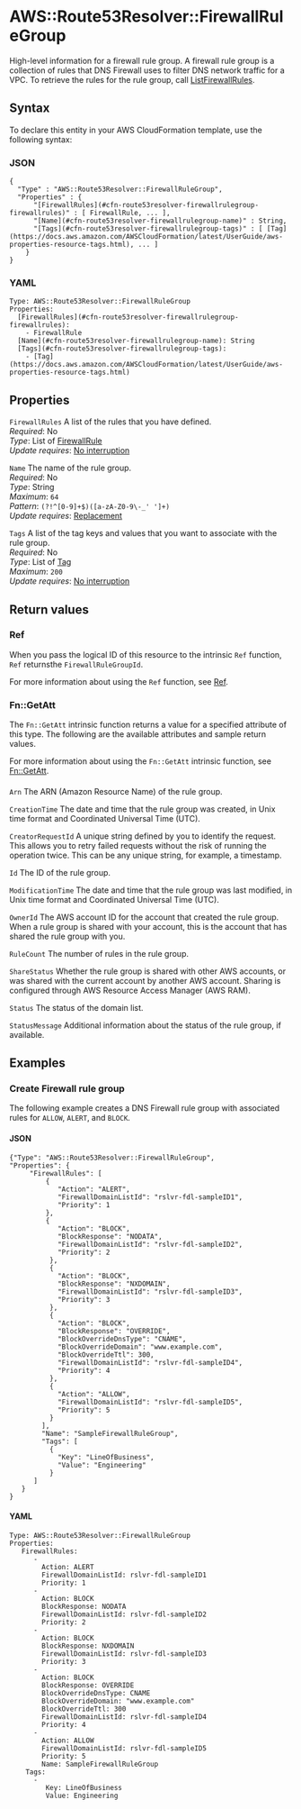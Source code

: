 # AWS::Route53Resolver::FirewallRuleGroup<a name="aws-resource-route53resolver-firewallrulegroup"></a>

High\-level information for a firewall rule group\. A firewall rule group is a collection of rules that DNS Firewall uses to filter DNS network traffic for a VPC\. To retrieve the rules for the rule group, call [ListFirewallRules](https://docs.aws.amazon.com/Route53/latest/APIReference/API_route53resolver_ListFirewallRules.html)\.

## Syntax<a name="aws-resource-route53resolver-firewallrulegroup-syntax"></a>

To declare this entity in your AWS CloudFormation template, use the following syntax:

### JSON<a name="aws-resource-route53resolver-firewallrulegroup-syntax.json"></a>

```
{
  "Type" : "AWS::Route53Resolver::FirewallRuleGroup",
  "Properties" : {
      "[FirewallRules](#cfn-route53resolver-firewallrulegroup-firewallrules)" : [ FirewallRule, ... ],
      "[Name](#cfn-route53resolver-firewallrulegroup-name)" : String,
      "[Tags](#cfn-route53resolver-firewallrulegroup-tags)" : [ [Tag](https://docs.aws.amazon.com/AWSCloudFormation/latest/UserGuide/aws-properties-resource-tags.html), ... ]
    }
}
```

### YAML<a name="aws-resource-route53resolver-firewallrulegroup-syntax.yaml"></a>

```
Type: AWS::Route53Resolver::FirewallRuleGroup
Properties:
  [FirewallRules](#cfn-route53resolver-firewallrulegroup-firewallrules):
    - FirewallRule
  [Name](#cfn-route53resolver-firewallrulegroup-name): String
  [Tags](#cfn-route53resolver-firewallrulegroup-tags):
    - [Tag](https://docs.aws.amazon.com/AWSCloudFormation/latest/UserGuide/aws-properties-resource-tags.html)
```

## Properties<a name="aws-resource-route53resolver-firewallrulegroup-properties"></a>

`FirewallRules` <a name="cfn-route53resolver-firewallrulegroup-firewallrules"></a>
A list of the rules that you have defined\.  
_Required_: No  
_Type_: List of [FirewallRule](aws-properties-route53resolver-firewallrulegroup-firewallrule.md)  
_Update requires_: [No interruption](https://docs.aws.amazon.com/AWSCloudFormation/latest/UserGuide/using-cfn-updating-stacks-update-behaviors.html#update-no-interrupt)

`Name` <a name="cfn-route53resolver-firewallrulegroup-name"></a>
The name of the rule group\.  
_Required_: No  
_Type_: String  
_Maximum_: `64`  
_Pattern_: `(?!^[0-9]+$)([a-zA-Z0-9\-_' ']+)`  
_Update requires_: [Replacement](https://docs.aws.amazon.com/AWSCloudFormation/latest/UserGuide/using-cfn-updating-stacks-update-behaviors.html#update-replacement)

`Tags` <a name="cfn-route53resolver-firewallrulegroup-tags"></a>
A list of the tag keys and values that you want to associate with the rule group\.  
_Required_: No  
_Type_: List of [Tag](https://docs.aws.amazon.com/AWSCloudFormation/latest/UserGuide/aws-properties-resource-tags.html)  
_Maximum_: `200`  
_Update requires_: [No interruption](https://docs.aws.amazon.com/AWSCloudFormation/latest/UserGuide/using-cfn-updating-stacks-update-behaviors.html#update-no-interrupt)

## Return values<a name="aws-resource-route53resolver-firewallrulegroup-return-values"></a>

### Ref<a name="aws-resource-route53resolver-firewallrulegroup-return-values-ref"></a>

When you pass the logical ID of this resource to the intrinsic `Ref` function, `Ref` returnsthe `FirewallRuleGroupId`\.

For more information about using the `Ref` function, see [Ref](https://docs.aws.amazon.com/AWSCloudFormation/latest/UserGuide/intrinsic-function-reference-ref.html)\.

### Fn::GetAtt<a name="aws-resource-route53resolver-firewallrulegroup-return-values-fn--getatt"></a>

The `Fn::GetAtt` intrinsic function returns a value for a specified attribute of this type\. The following are the available attributes and sample return values\.

For more information about using the `Fn::GetAtt` intrinsic function, see [Fn::GetAtt](https://docs.aws.amazon.com/AWSCloudFormation/latest/UserGuide/intrinsic-function-reference-getatt.html)\.

#### <a name="aws-resource-route53resolver-firewallrulegroup-return-values-fn--getatt-fn--getatt"></a>

`Arn` <a name="Arn-fn::getatt"></a>
The ARN \(Amazon Resource Name\) of the rule group\.

`CreationTime` <a name="CreationTime-fn::getatt"></a>
The date and time that the rule group was created, in Unix time format and Coordinated Universal Time \(UTC\)\.

`CreatorRequestId` <a name="CreatorRequestId-fn::getatt"></a>
A unique string defined by you to identify the request\. This allows you to retry failed requests without the risk of running the operation twice\. This can be any unique string, for example, a timestamp\.

`Id` <a name="Id-fn::getatt"></a>
The ID of the rule group\.

`ModificationTime` <a name="ModificationTime-fn::getatt"></a>
The date and time that the rule group was last modified, in Unix time format and Coordinated Universal Time \(UTC\)\.

`OwnerId` <a name="OwnerId-fn::getatt"></a>
The AWS account ID for the account that created the rule group\. When a rule group is shared with your account, this is the account that has shared the rule group with you\.

`RuleCount` <a name="RuleCount-fn::getatt"></a>
The number of rules in the rule group\.

`ShareStatus` <a name="ShareStatus-fn::getatt"></a>
Whether the rule group is shared with other AWS accounts, or was shared with the current account by another AWS account\. Sharing is configured through AWS Resource Access Manager \(AWS RAM\)\.

`Status` <a name="Status-fn::getatt"></a>
The status of the domain list\.

`StatusMessage` <a name="StatusMessage-fn::getatt"></a>
Additional information about the status of the rule group, if available\.

## Examples<a name="aws-resource-route53resolver-firewallrulegroup--examples"></a>

### Create Firewall rule group<a name="aws-resource-route53resolver-firewallrulegroup--examples--Create_Firewall_rule_group"></a>

The following example creates a DNS Firewall rule group with associated rules for `ALLOW`, `ALERT`, and `BLOCK`\.

#### JSON<a name="aws-resource-route53resolver-firewallrulegroup--examples--Create_Firewall_rule_group--json"></a>

```
{"Type": "AWS::Route53Resolver::FirewallRuleGroup",
"Properties": {
     "FirewallRules": [
         {
            "Action": "ALERT",
            "FirewallDomainListId": "rslvr-fdl-sampleID1",
            "Priority": 1
         },
         {
            "Action": "BLOCK",
            "BlockResponse": "NODATA",
            "FirewallDomainListId": "rslvr-fdl-sampleID2",
            "Priority": 2
          },
          {
            "Action": "BLOCK",
            "BlockResponse": "NXDOMAIN",
            "FirewallDomainListId": "rslvr-fdl-sampleID3",
            "Priority": 3
          },
          {
            "Action": "BLOCK",
            "BlockResponse": "OVERRIDE",
            "BlockOverrideDnsType": "CNAME",
            "BlockOverrideDomain": "www.example.com",
            "BlockOverrideTtl": 300,
            "FirewallDomainListId": "rslvr-fdl-sampleID4",
            "Priority": 4
          },
          {
            "Action": "ALLOW",
            "FirewallDomainListId": "rslvr-fdl-sampleID5",
            "Priority": 5
          }
        ],
        "Name": "SampleFirewallRuleGroup",
        "Tags": [
          {
            "Key": "LineOfBusiness",
            "Value": "Engineering"
          }
      ]
   }
}
```

#### YAML<a name="aws-resource-route53resolver-firewallrulegroup--examples--Create_Firewall_rule_group--yaml"></a>

```
Type: AWS::Route53Resolver::FirewallRuleGroup
Properties:
   FirewallRules:
      -
        Action: ALERT
        FirewallDomainListId: rslvr-fdl-sampleID1
        Priority: 1
      -
        Action: BLOCK
        BlockResponse: NODATA
        FirewallDomainListId: rslvr-fdl-sampleID2
        Priority: 2
      -
        Action: BLOCK
        BlockResponse: NXDOMAIN
        FirewallDomainListId: rslvr-fdl-sampleID3
        Priority: 3
      -
        Action: BLOCK
        BlockResponse: OVERRIDE
        BlockOverrideDnsType: CNAME
        BlockOverrideDomain: "www.example.com"
        BlockOverrideTtl: 300
        FirewallDomainListId: rslvr-fdl-sampleID4
        Priority: 4
      -
        Action: ALLOW
        FirewallDomainListId: rslvr-fdl-sampleID5
        Priority: 5
        Name: SampleFirewallRuleGroup
    Tags:
      -
         Key: LineOfBusiness
         Value: Engineering
```
